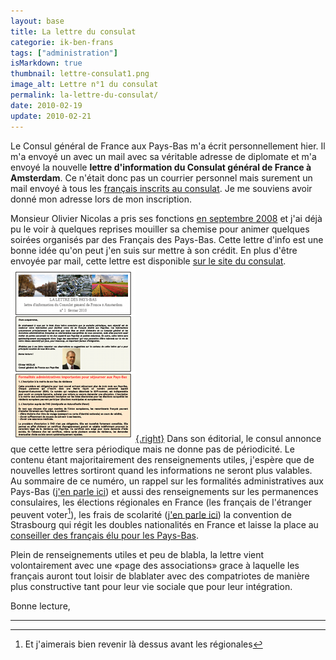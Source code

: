 ```yaml
---
layout: base
title: La lettre du consulat
categorie: ik-ben-frans
tags: ["administration"]
isMarkdown: true
thumbnail: lettre-consulat1.png
image_alt: Lettre n°1 du consulat
permalink: la-lettre-du-consulat/
date: 2010-02-19
update: 2010-02-21
---
```


Le Consul général de France aux Pays-Bas m'a écrit personnellement hier. Il m'a envoyé un avec un mail avec sa véritable adresse de diplomate et m'a envoyé la nouvelle **lettre d'information du Consulat général de France à Amsterdam**. Ce n'était donc pas un courrier personnel mais surement un mail envoyé à tous les [français inscrits au consulat](/carte-inutile). Je me souviens avoir donné mon adresse lors de mon inscription.

<!--excerpt-->

Monsieur Olivier Nicolas a pris ses fonctions [en septembre 2008](/renouvellement-diplomatique) et j'ai déjà pu le voir à quelques reprises mouiller sa chemise pour animer quelques soirées organisés par des Français des Pays-Bas. Cette lettre d'info est une bonne idée qu'on peut j'en suis sur mettre à son crédit. En plus d'être envoyée par mail, cette lettre est disponible [sur le site du consulat](http://www.consulfrance-amsterdam.org/article.php3?id_article=615).
[![Lettre n°1 du consulat](lettre-consulat1.png){.right}](/files/2010/201002-lettre-consulat1.pdf)
Dans son éditorial, le consul annonce que cette lettre sera périodique mais ne donne pas de périodicité. Le contenu étant majoritairement des renseignements utiles, j'espère que de nouvelles lettres sortiront quand les informations ne seront plus valables. Au sommaire de ce numéro, un rappel sur les formalités administratives aux Pays-Bas ([j'en parle ici](/mes-premiers-pas-comme-immigre)) et aussi des renseignements sur les permanences consulaires, les élections régionales en France (les français de l'étranger peuvent voter[^1]), les frais de scolarité ([j'en parle ici](/frais-de-scolarite-les-eleves-francais-a-l-etranger)) la convention de Strasbourg qui régit les doubles nationalités en France et laisse la place au [conseiller des français élu pour les Pays-Bas](/resultat-des-elections).

  <!--Gone http://www.consulfrance-amsterdam.org/IMG/pdf/lettre1.pdf) -->

Plein de renseignements utiles et peu de blabla, la lettre vient volontairement avec une «page des associations» grace à laquelle les français auront tout loisir de blablater avec des compatriotes de manière plus constructive tant pour leur vie sociale que pour leur intégration.

Bonne lecture,

---
[^1]: Et j'aimerais bien revenir là dessus avant les régionales